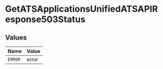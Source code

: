 # GetATSApplicationsUnifiedATSAPIResponse503Status


## Values

| Name    | Value   |
| ------- | ------- |
| `ERROR` | error   |